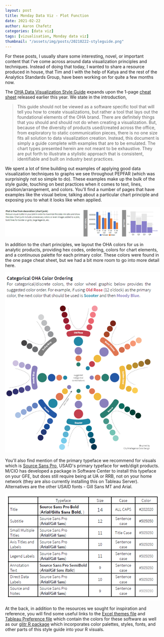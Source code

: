 ```yaml
---
layout: post
title: Monday Data Viz - Plot Function
date: 2021-02-22
author: Aaron Chafetz
categories: [data viz]
tags: [vizualisation, Monday data viz]
thumbnail: "/assets/img/posts/20210222-styleguide.png"
---
```


For these posts, I usually share some interesting, novel, or important content that I've come across around data visualization principles and techniques. Instead of doing that today, I wanted to share a resource produced in house, that Tim and I with the help of Katya and the rest of the Analytics Standards Group, have been working on for quite a few months now. 

The [OHA Data Visualization Style Guide](https://issuu.com/achafetz/docs/oha_styleguide) expands upon the 1-page [cheat sheet](https://sites.google.com/a/usaid.gov/gh-oha/home/oha-data-tools-resources/-oha-data-visualization-style-guide-cheat-sheet) released earlier this year. We state in the introduction, 

> This guide should not be viewed as a software specific tool that will tell you how to create visualizations, but rather a tool that lays out the foundational elements of the OHA brand. There are definitely things that you should and should not do when creating a visualization. But, because of the diversity of products used/created across the office, from exploratory to static communication pieces, there is no one size fits all solution to data visualization creation. Instead, this document is simply a guide complete with examples that are to be emulated. The chart types presented herein are not meant to be exhaustive. They are put forth to illustrate a stylistic approach that is consistent, identifiable and built on industry best practices.

We spent a lot of time building out examples of applying good data visualization techniques to graphs we see throughout PEPFAR (which was surprisingly not so simple to do). These examples make up the bulk of the style guide, touching on best practices when it comes to text, lines, position/arrangement, and colors.  You'll find a number of pages that have examples like the visual below, talking about a particular chart principle and exposing you to what it looks like when applied.

![form function](/assets/img/posts/20210222-chartprinciples.png)

In addition to the chart principles, we layout the OHA colors for us in analytic products, providing hex codes, ordering, colors for chart elements, and a continuous palette for each primary color. These colors were found in the one page cheat sheet, but we had a bit more room to go into more detail here.

![OHA colorwheel](/assets/img/posts/20210222-colorwheel.png)

You'll also find mention of the primary typeface we recommend for visuals which is [Source Sans Pro](https://fonts.google.com/specimen/Source+Sans+Pro?preview.text_type=custom&query=source+sans), USAID's primary typeface for web/digit products. M/CIO has developed a package in Software Center to install this typeface on your GFE, but does still require being at UA or RRB, not on your home network (they are also currently installing this on Tableau Server). Alternatives are the other USAID fonts  - Gill Sans MT and Arial.

![typography table](/assets/img/posts/20210222-typography-table.png)

At the back, in addition to the resources we sought for inspiration and reference, you will find some useful links to the [Excel themes file](https://drive.google.com/file/d/1ACgcNAKXlbtQFUVyKgxBYj8V4nrGG5SQ/view?usp=sharing) and [Tableau Preference file](https://drive.google.com/file/d/15qhLsQKflVFX-H3KhEK7vRIafQqjOkgF/view?usp=sharing) which contain the colors for these software as well as our [glitr R package](http://github.com/USAID-OHA-SI/glitr) which incorporates color palettes, styles, fonts, and other parts of this style guide into your R visuals.